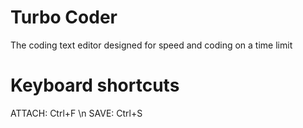 # Turbo Coder
The coding text editor designed for speed and coding on a time limit

# Keyboard shortcuts
ATTACH: Ctrl+F \n
SAVE: Ctrl+S
